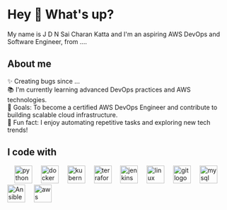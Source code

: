 <h1 align="left">Hey 👋 What's up?</h1>
<p align="left">My name is J D N Sai Charan Katta and I'm an aspiring AWS DevOps and Software Engineer, from ....</p>
<h2 align="left">About me</h2>
<p align="left">✨ Creating bugs since ...<br>📚 I'm currently learning advanced DevOps practices and AWS technologies.<br>🎯 Goals: To become a certified AWS DevOps Engineer and contribute to building scalable cloud infrastructure.<br>🎲 Fun fact: I enjoy automating repetitive tasks and exploring new tech trends!</p>
<h2 align="left">I code with</h2>
<div align="left">
  <img width="12" />
  <img src="https://cdn.jsdelivr.net/gh/devicons/devicon/icons/python/python-original.svg" height="40" alt="python logo"  />
  <img width="12" />
  <img src="https://cdn.jsdelivr.net/gh/devicons/devicon/icons/docker/docker-original.svg" height="40" alt="docker logo"  />
  <img width="12" />
  <img src="https://cdn.jsdelivr.net/gh/devicons/devicon/icons/kubernetes/kubernetes-plain.svg" height="40" alt="kubernetes logo"  />
  <img width="12" />
 
  <img src="https://cdn.jsdelivr.net/gh/devicons/devicon/icons/terraform/terraform-original.svg" height="40" alt="terraform logo"  />
  <img width="12" />
  <img src="https://cdn.jsdelivr.net/gh/devicons/devicon/icons/jenkins/jenkins-original.svg" height="40" alt="jenkins logo"  />
  <img width="12" />
  <img src="https://cdn.jsdelivr.net/gh/devicons/devicon/icons/linux/linux-original.svg" height="40" alt="linux logo"  />
  <img width="12" />
  <img src="https://cdn.jsdelivr.net/gh/devicons/devicon/icons/git/git-original.svg" height="40" alt="git logo"  />
  <img width="12" />
  <img src="https://cdn.jsdelivr.net/gh/devicons/devicon/icons/mysql/mysql-original.svg" height="40" alt="mysql logo"  />
  <img width="12" />
  <img src=" https://imgs.search.brave.com/KcbyglNFU66YdeRSdhlOYbPod9UTo3wPaQ7vZ-6F_xc/rs:fit:860:0:0/g:ce/aHR0cHM6Ly91cGxv/YWQud2lraW1lZGlh/Lm9yZy93aWtpcGVk/aWEvY29tbW9ucy8y/LzI0L0Fuc2libGVf/bG9nby5zdmc.svg" height="40" alt="Ansible logo"  />
  <img width="12" />
<img src="https://imgs.search.brave.com/pI0JG4Rx23ES7ugI3GqmfhAvGMo2jSfRAyMmDUso19w/rs:fit:500:0:0/g:ce/aHR0cHM6Ly9sb2dv/cy13b3JsZC5uZXQv/d3AtY29udGVudC91/cGxvYWRzLzIwMjEv/MDgvQW1hem9uLVdl/Yi1TZXJ2aWNlcy1B/V1MtTG9nby03MDB4/Mzk0LnBuZw" height="40" alt="aws logo"  />
  <img width="12" />
  <img width="12" />
  
</div>

